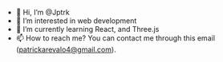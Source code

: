 - 👋 Hi, I’m @Jptrk
- 👀 I’m interested in web development
- 🌱 I’m currently learning React, and Three.js
- 📫 How to reach me? You can contact me through this email (patrickarevalo4@gmail.com).
